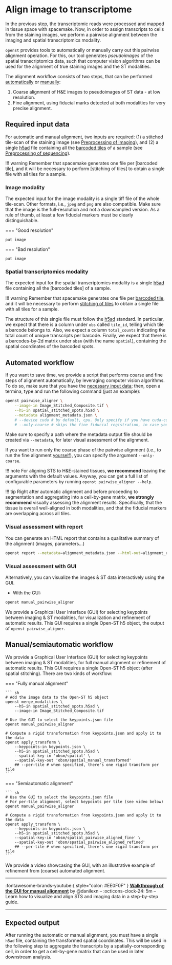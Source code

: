 # Align image to transcriptome
In the previous step, the transcriptomic reads were processed and mapped in tissue space with spacemake.
Now, in order to assign transcripts to cells from the staining images, we perform a pairwise alignment 
between the imaging and spatial transcriptomics modality.

`openst` provides tools to automatically or manually carry out this pairwise alignment operation. For this,
our tool generates *pseudoimages* of the spatial transcriptomics data, such that computer vision algorithms
can be used for the alignment of true staining images and the ST modalities.

The alignment workflow consists of two steps, that can be performed [automatically] or [manually]:

1. Coarse alignment of H&E images to pseudoimages of ST data - at low resolution.
2. Fine alignment, using fiducial marks detected at both modalities for very precise alignment.

[automatically]: #automated-workflow
[manually]: #manual-workflow

## Required input data
For automatic and manual alignment, two inputs are required: (1) a stitched tile-scan of 
the staining image (see [Preprocessing of imaging](preprocessing_imaging.md)), and (2) a
single [h5ad] file containing all the [barcoded tiles](preprocessing_sequencing.md#flow-cell-related-terms) of a sample 
(see [Preprocessing of sequencing](preprocessing_sequencing.md)). 

!!! warning
    Remember that spacemake generates one file per [barcoded tile], 
    and it will be necessary to perform [stitching of tiles] to
    obtain a single file with all tiles for a sample.

### Image modality
The expected input for the image modality is a single tiff file of the whole tile-scan.
Other formats, i.e., `jpeg` and `png` are also compatible. Make sure that the image is the full-resolution
and not a downsampled version. As a rule of thumb, at least a few fiducial markers must be clearly distinguishable.

=== "Good resolution"

    put image

=== "Bad resolution"

    put image

### Spatial transcriptomics modality
The expected input for the spatial transcriptomics modality is a single [h5ad] file containing all
the [barcoded tiles] of a sample. 

!!! warning
    Remember that spacemake generates one file per [barcoded tile](preprocessing_sequencing.md#flow-cell-related-terms), and it will be necessary to perform
    [stitching of tiles](preprocessing_sequencing.md#global-spatial-coordinates-tile-stitching) to obtain a single file with all tiles for a sample.

The structure of this single file must follow the [h5ad] standard. In particular, we expect that there is a
column under `obs` called `tile_id`, telling which tile a barcode belongs to. Also, we expect a column 
`total_counts` indicating the total count of unique transcripts per barcode. Finally, we expect that there is
a barcodes-by-2d matrix under `obsm` (with the name `spatial`), containing the spatial coordinates of the barcoded
spots.

[h5ad]: https://anndata.readthedocs.io/en/latest/fileformat-prose.html

## Automated workflow
If you want to save time, we provide a script that performs coarse and fine steps of alignment 
automatically, by leveraging computer vision algorithms. To do so, make sure that you have the [necessary
input data](#required-input-data); then, open a termina, type and run the following command (just an example):

```bash
openst pairwise_aligner \
    --image-in Image_Stitched_Composite.tif \
    --h5-in spatial_stitched_spots.h5ad \
    --metadata alignment_metadata.json \
    # --device cuda # by default, cpu. Only specify if you have cuda-compatible GPU
    # --only-coarse # skips the fine fiducial registration, in case you want to do that manually
```

Make sure to specify a path where the metadata output file 
should be created via `--metadata`, for later visual assessment of the alignment.

If you want to run only the coarse phase of the pairwise alignment (i.e., to run the fine
alignment [yourself](#manual-workflow)), you can specify the argument `--only-coarse`.

!!! note
    For aligning STS to H&E-stained tissues, **we recommend** leaving the arguments with the default values. 
    Anyway, you can get a full list of configurable parameters by running `openst pairwise_aligner --help`.

!!! tip
    Right after automatic alignment and before
    proceeding to segmentation and aggregating into a cell-by-gene matrix,
    **we strongly recommend** visually assessing the alignment results. Specifically, that
    the tissue is overall well-aligned in both modalities, and that the fiducial markers are
    overlapping across all tiles.

### Visual assessment with report
You can generate an HTML report that contains a qualitative summary of the alignment (images, parameters...)

```sh
openst report --metadata=alignment_metadata.json --html-out=alignment_report.html
```

### Visual assessment with GUI
Alternatively, you can visualize the images & ST data interactively using the GUI.
- With the GUI:
```sh
openst manual_pairwise_aligner
```

We provide a Graphical User Interface (GUI) for selecting keypoints between imaging & ST modalities, 
for visualization and refinement of automatic results. This GUI requires a single Open-ST h5 object,
the output of `openst pairwise_aligner`.

## Manual/semiautomatic workflow
We provide a Graphical User Interface (GUI) for selecting keypoints between imaging & ST modalities, 
for full manual alignment or refinement of automatic results. This GUI requires a single Open-ST h5 object
(after spatial stitching). There are two kinds of workflow:

=== "Fully manual alignment"

    ``` sh
    # Add the image data to the Open-ST h5 object
    openst merge_modalities \
        --h5-in spatial_stitched_spots.h5ad \
        --image-in Image_Stitched_Composite.tif

    # Use the GUI to select the keypoints.json file
    openst manual_pairwise_aligner

    # Compute a rigid transformation from keypoints.json and apply it to the data
    openst apply_transform \
        --keypoints-in keypoints.json \
        --h5-in spatial_stitched_spots.h5ad \
        --spatial-key-in 'obsm/spatial' \
        --spatial-key-out 'obsm/spatial_manual_transformed'
        ## --per-tile # when specified, there's one rigid transform per tile
    ```

=== "Semiautomatic alignment"

    ``` sh
    # Use the GUI to select the keypoints.json file
    # For per-tile alignment, select keypoints per tile (see video below)
    openst manual_pairwise_aligner

    # Compute a rigid transformation from keypoints.json and apply it to the data
    openst apply_transform \
        --keypoints-in keypoints.json \
        --h5-in spatial_stitched_spots.h5ad \
        --spatial-key-in 'obsm/spatial_pairwise_aligned_fine' \
        --spatial-key-out 'obsm/spatial_pairwise_aligned_refined'
        ## --per-tile # when specified, there's one rigid transform per tile
    ```

We provide a video showcasing the GUI, with an illustrative example of refinement from (coarse) automated alignment.

---

:fontawesome-brands-youtube:{ style="color: #EE0F0F" }
__[Walkthrough of the GUI for manual alignment]__ by @danilexn – :octicons-clock-24:
5m – Learn how to visualize and align STS and imaging data in a step-by-step guide.

  [Walkthrough of the GUI for manual alignment]: https://www.youtube.com

---

## Expected output
After running the automatic or manual alignment, you must have a single `h5ad` file, containing the transformed spatial coordinates.
This will be used in the following step to aggregate the transcripts by a spatially-corresponding cell, in order to get a cell-by-gene
matrix that can be used in later downstream analysis.
